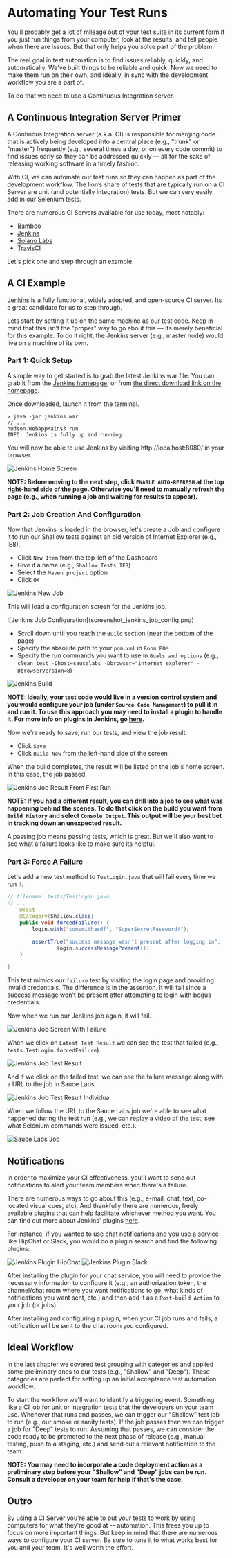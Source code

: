 # Automating Your Test Runs

You'll probably get a lot of mileage out of your test suite in its current form if you just run things from your computer, look at the results, and tell people when there are issues. But that only helps you solve part of the problem.

The real goal in test automation is to find issues reliably, quickly, and automatically. We've built things to be reliable and quick. Now we need to make them run on their own, and ideally, in sync with the development workflow you are a part of.

To do that we need to use a Continuous Integration server.

## A Continuous Integration Server Primer

A Continous Integration server (a.k.a. CI) is responsible for merging code that is actively being developed into a central place (e.g., "trunk" or "master") frequently (e.g., several times a day, or on every code commit) to find issues early so they can be addressed quickly — all for the sake of releasing working software in a timely fashion.

With CI, we can automate our test runs so they can happen as part of the development workflow. The lion’s share of tests that are typically run on a CI Server are unit (and potentially integration) tests. But we can very easily add in our Selenium tests.

There are numerous CI Servers available for use today, most notably:

+ [Bamboo](https://www.atlassian.com/software/bamboo)
+ [Jenkins](http://jenkins-ci.org/)
+ [Solano Labs](https://www.solanolabs.com/)
+ [TravisCI](https://travis-ci.org/)

Let's pick one and step through an example.

## A CI Example

[Jenkins](http://jenkins-ci.org/) is a fully functional, widely adopted, and open-source CI server. Its a great candidate for us to step through.

Lets start by setting it up on the same machine as our test code. Keep in mind that this isn’t the "proper" way to go about this — its merely beneficial for this example. To do it right, the Jenkins server (e.g., master node) would live on a machine of its own.

### Part 1: Quick Setup

A simple way to get started is to grab the latest Jenkins war file. You can grab it from the [Jenkins homepage](http://jenkins-ci.org/), or from [the direct download link on the homepage](http://mirrors.jenkins-ci.org/war/latest/jenkins.war).

Once downloaded, launch it from the terminal.

```
> java -jar jenkins.war
// ...
hudson.WebAppMain$3 run
INFO: Jenkins is fully up and running
```

You will now be able to use Jenkins by visiting http://localhost:8080/ in your browser.

![Jenkins Home Screen](screenshot_jenkins_home.png)

__NOTE: Before moving to the next step, click `ENABLE AUTO-REFRESH` at the top right-hand side of the page. Otherwise you'll need to manually refresh the page (e.g., when running a job and waiting for results to appear).__

### Part 2: Job Creation And Configuration

Now that Jenkins is loaded in the browser, let's create a Job and configure it to run our Shallow tests against an old version of Internet Explorer (e.g., IE8).

+ Click `New Item` from the top-left of the Dashboard
+ Give it a name (e.g., `Shallow Tests IE8`)
+ Select the `Maven project` option
+ Click `OK`

![Jenkins New Job](screenshot_jenkins_new_job.png)

This will load a configuration screen for the Jenkins job.

![Jenkins Job Configuration[(screenshot_jenkins_job_config.png)

+ Scroll down until you reach the `Build` section (near the bottom of the page)
+ Specify the absolute path to your `pom.xml` in `Room POM`
+ Specify the run commands you want to use in `Goals and options` (e.g., `clean test -Dhost=saucelabs -Dbrowser="internet explorer" -DbrowserVersion=8`)

![Jenkins Build](screenshot_jenkins_job_build.png)

__NOTE: Ideally, your test code would live in a version control system and you would configure your job (under `Source Code Management`) to pull it in and run it. To use this approach you may need to install a plugin to handle it. For more info on plugins in Jenkins, go [here](https://wiki.jenkins-ci.org/display/JENKINS/Plugins).__

Now we're ready to save, run our tests, and view the job result.

+ Click `Save`
+ Click `Build Now` from the left-hand side of the screen

When the build completes, the result will be listed on the job's home screen. In this case, the job passed.

![Jenkins Job Result From First Run](screenshot_jenkins_job_run_passed.png)

__NOTE: If you had a different result, you can drill into a job to see what was happening behind the scenes. To do that click on the build you want from `Build History` and select `Console Output`. This output will be your best bet in tracking down an unexpected result.__

A passing job means passing tests, which is great. But we'll also want to see what a failure looks like to make sure its helpful.

### Part 3: Force A Failure

Let's add a new test method to `TestLogin.java` that will fail every time we run it.

```java
// filename: tests/TestLogin.java
// ...
    @Test
    @Category(Shallow.class)
    public void forcedFailure() {
        login.with("tomsmithasdf", "SuperSecretPassword!");

        assertTrue("success message wasn't present after logging in",
                login.successMessagePresent());
    }

}
```

This test mimics our `failure` test by visiting the login page and providing invalid credentials. The difference is in the assertion. It will fail since a success message won't be present after attempting to login with bogus credentials.

Now when we run our Jenkins job again, it will fail.

![Jenkins Job Screen With Failure](screenshot_jenkins_job_run_failed.png)

When we click on `Latest Test Result` we can see the test that failed (e.g., `tests.TestLogin.forcedFailure`).

![Jenkins Job Test Result](screenshot_jenkins_job_run_failed_test_result.png)

And if we click on the failed test, we can see the failure message along with a URL to the job in Sauce Labs.

![Jenkins Job Test Result Individual](screenshot_jenkins_job_run_failed_test_result_detail.png)

When we follow the URL to the Sauce Labs job we're able to see what happened during the test run (e.g., we can replay a video of the test, see what Selenium commands were issued, etc.).

![Sauce Labs Job](screenshot_sauce_job.png)

## Notifications

In order to maximize your CI effectiveness, you'll want to send out notifications to alert your team members when there's a failure.

There are numerous ways to go about this (e.g., e-mail, chat, text, co-located visual cues, etc). And thankfully there are numerous, freely available plugins that can help facilitate whichever method you want. You can find out more about Jenkins' plugins [here](https://wiki.jenkins-ci.org/display/JENKINS/Plugins).

For instance, if you wanted to use chat notifications and you use a service like HipChat or Slack, you would do a plugin search and find the following plugins:

![Jenkins Plugin HipChat](screenshot_jenkins_plugin_hipchat.png)
![Jenkins Plugin Slack](screenshot_jenkins_plugin_slack.png)

After installing the plugin for your chat service, you will need to provide the necessary information to configure it (e.g., an authorization token, the channel/chat room where you want notifications to go, what kinds of notifications you want sent, etc.) and then add it as a `Post-build Action` to your job (or jobs).

After installing and configuring a plugin, when your CI job runs and fails, a notification will be sent to the chat room you configured.

## Ideal Workflow

In the last chapter we covered test grouping with categories and applied some preliminary ones to our tests (e.g., "Shallow" and "Deep"). These categories are perfect for setting up an initial acceptance test automation workflow.

To start the workflow we'll want to identify a triggering event. Something like a CI job for unit or integration tests that the developers on your team use. Whenever that runs and passes, we can trigger our "Shallow" test job to run (e.g., our smoke or sanity tests). If the job passes then we can trigger a job for "Deep" tests to run. Assuming that passes, we can consider the code ready to be promoted to the next phase of release (e.g., manual testing, push to a staging, etc.) and send out a relevant notification to the team.

__NOTE: You may need to incorporate a code deployment action as a preliminary step before your "Shallow" and "Deep" jobs can be run. Consult a developer on your team for help if that's the case.__

## Outro

By using a CI Server you're able to put your tests to work by using computers for what they're good at -- automation. This frees you up to focus on more important things. But keep in mind that there are numerous ways to configure your CI server. Be sure to tune it to what works best for you and your team. It's well worth the effort.
